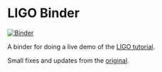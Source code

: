 # LIGO Binder

[![Binder](http://mybinder.org/badge.svg)](https://beta.mybinder.org/v2/gh/fperez/ligo-binder/master?filepath=index.ipynb)

A binder for doing a live demo of the [LIGO tutorial](https://losc.ligo.org/events/GW170104/). 

Small fixes and updates from the [original](https://github.com/losc-tutorial/LOSC_Event_tutorial).
